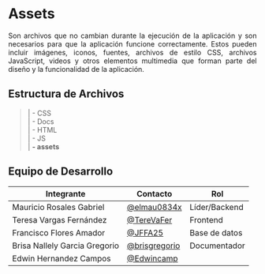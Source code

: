 # Assets

<p align="justify">
Son archivos que no cambian durante la ejecución de la aplicación y son necesarios para que la aplicación funcione correctamente. Estos pueden incluir imágenes, iconos, fuentes, archivos de estilo CSS, archivos JavaScript, videos y otros elementos multimedia que forman parte del diseño y la funcionalidad de la aplicación. 
</p>

## Estructura de Archivos
>| - CSS<br>
>| - Docs<br>
>| - HTML<br>
>| - JS <br>
>| **- assets**<br>

## Equipo de Desarrollo

| Integrante                        | Contacto                                                | Rol           |
|------------------------------------|---------------------------------------------------------|---------------|
| Mauricio Rosales Gabriel           | [@elmau0834x](https://github.com/elmau0834x)           | Líder/Backend |
| Teresa Vargas Fernández            | [@TereVaFer](https://github.com/TereVaFer)             | Frontend      |
| Francisco Flores Amador            | [@JFFA25](https://github.com/JFFA25)                   | Base de datos |
| Brisa Nallely Garcia Gregorio      | [@brisgregorio](https://github.com/Brisgregorio)       | Documentador  |
| Edwin Hernandez Campos             | [@Edwincamp](https://github.com/Edwincamp) 
